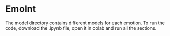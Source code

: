 # EmoInt

The model directory contains different models for each emotion. To run the code, download the .ipynb file, open it in colab and run all the sections.

